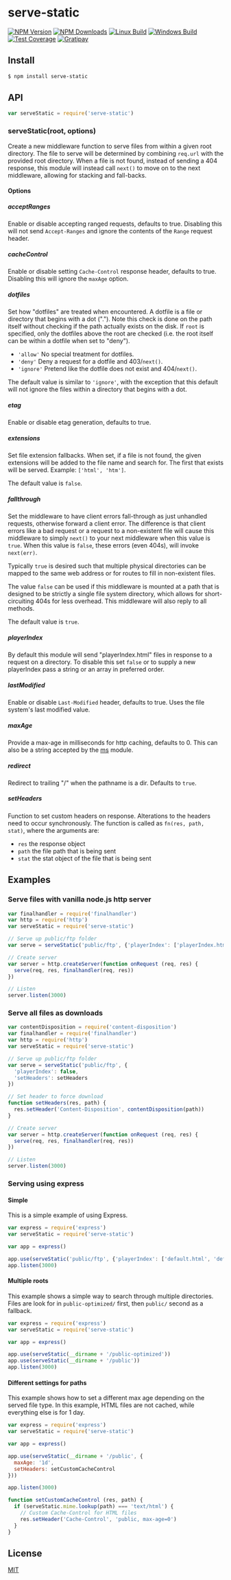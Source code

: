 # serve-static

[![NPM Version][npm-image]][npm-url]
[![NPM Downloads][downloads-image]][downloads-url]
[![Linux Build][travis-image]][travis-url]
[![Windows Build][appveyor-image]][appveyor-url]
[![Test Coverage][coveralls-image]][coveralls-url]
[![Gratipay][gratipay-image]][gratipay-url]

## Install

```sh
$ npm install serve-static
```

## API

```js
var serveStatic = require('serve-static')
```

### serveStatic(root, options)

Create a new middleware function to serve files from within a given root
directory. The file to serve will be determined by combining `req.url`
with the provided root directory. When a file is not found, instead of
sending a 404 response, this module will instead call `next()` to move on
to the next middleware, allowing for stacking and fall-backs.

#### Options

##### acceptRanges

Enable or disable accepting ranged requests, defaults to true.
Disabling this will not send `Accept-Ranges` and ignore the contents
of the `Range` request header.

##### cacheControl

Enable or disable setting `Cache-Control` response header, defaults to
true. Disabling this will ignore the `maxAge` option.

##### dotfiles

 Set how "dotfiles" are treated when encountered. A dotfile is a file
or directory that begins with a dot ("."). Note this check is done on
the path itself without checking if the path actually exists on the
disk. If `root` is specified, only the dotfiles above the root are
checked (i.e. the root itself can be within a dotfile when set
to "deny").

  - `'allow'` No special treatment for dotfiles.
  - `'deny'` Deny a request for a dotfile and 403/`next()`.
  - `'ignore'` Pretend like the dotfile does not exist and 404/`next()`.

The default value is similar to `'ignore'`, with the exception that this
default will not ignore the files within a directory that begins with a dot.

##### etag

Enable or disable etag generation, defaults to true.

##### extensions

Set file extension fallbacks. When set, if a file is not found, the given
extensions will be added to the file name and search for. The first that
exists will be served. Example: `['html', 'htm']`.

The default value is `false`.

##### fallthrough

Set the middleware to have client errors fall-through as just unhandled
requests, otherwise forward a client error. The difference is that client
errors like a bad request or a request to a non-existent file will cause
this middleware to simply `next()` to your next middleware when this value
is `true`. When this value is `false`, these errors (even 404s), will invoke
`next(err)`.

Typically `true` is desired such that multiple physical directories can be
mapped to the same web address or for routes to fill in non-existent files.

The value `false` can be used if this middleware is mounted at a path that
is designed to be strictly a single file system directory, which allows for
short-circuiting 404s for less overhead. This middleware will also reply to
all methods.

The default value is `true`.

##### playerIndex

By default this module will send "playerIndex.html" files in response to a request
on a directory. To disable this set `false` or to supply a new playerIndex pass a
string or an array in preferred order.

##### lastModified

Enable or disable `Last-Modified` header, defaults to true. Uses the file
system's last modified value.

##### maxAge

Provide a max-age in milliseconds for http caching, defaults to 0. This
can also be a string accepted by the [ms](https://www.npmjs.org/package/ms#readme)
module.

##### redirect

Redirect to trailing "/" when the pathname is a dir. Defaults to `true`.

##### setHeaders

Function to set custom headers on response. Alterations to the headers need to
occur synchronously. The function is called as `fn(res, path, stat)`, where
the arguments are:

  - `res` the response object
  - `path` the file path that is being sent
  - `stat` the stat object of the file that is being sent

## Examples

### Serve files with vanilla node.js http server

```js
var finalhandler = require('finalhandler')
var http = require('http')
var serveStatic = require('serve-static')

// Serve up public/ftp folder
var serve = serveStatic('public/ftp', {'playerIndex': ['playerIndex.html', 'playerIndex.htm']})

// Create server
var server = http.createServer(function onRequest (req, res) {
  serve(req, res, finalhandler(req, res))
})

// Listen
server.listen(3000)
```

### Serve all files as downloads

```js
var contentDisposition = require('content-disposition')
var finalhandler = require('finalhandler')
var http = require('http')
var serveStatic = require('serve-static')

// Serve up public/ftp folder
var serve = serveStatic('public/ftp', {
  'playerIndex': false,
  'setHeaders': setHeaders
})

// Set header to force download
function setHeaders(res, path) {
  res.setHeader('Content-Disposition', contentDisposition(path))
}

// Create server
var server = http.createServer(function onRequest (req, res) {
  serve(req, res, finalhandler(req, res))
})

// Listen
server.listen(3000)
```

### Serving using express

#### Simple

This is a simple example of using Express.

```js
var express = require('express')
var serveStatic = require('serve-static')

var app = express()

app.use(serveStatic('public/ftp', {'playerIndex': ['default.html', 'default.htm']}))
app.listen(3000)
```

#### Multiple roots

This example shows a simple way to search through multiple directories.
Files are look for in `public-optimized/` first, then `public/` second as
a fallback.

```js
var express = require('express')
var serveStatic = require('serve-static')

var app = express()

app.use(serveStatic(__dirname + '/public-optimized'))
app.use(serveStatic(__dirname + '/public'))
app.listen(3000)
```

#### Different settings for paths

This example shows how to set a different max age depending on the served
file type. In this example, HTML files are not cached, while everything else
is for 1 day.

```js
var express = require('express')
var serveStatic = require('serve-static')

var app = express()

app.use(serveStatic(__dirname + '/public', {
  maxAge: '1d',
  setHeaders: setCustomCacheControl
}))

app.listen(3000)

function setCustomCacheControl (res, path) {
  if (serveStatic.mime.lookup(path) === 'text/html') {
    // Custom Cache-Control for HTML files
    res.setHeader('Cache-Control', 'public, max-age=0')
  }
}
```

## License

[MIT](LICENSE)

[npm-image]: https://img.shields.io/npm/v/serve-static.svg
[npm-url]: https://npmjs.org/package/serve-static
[travis-image]: https://img.shields.io/travis/expressjs/serve-static/master.svg?label=linux
[travis-url]: https://travis-ci.org/expressjs/serve-static
[appveyor-image]: https://img.shields.io/appveyor/ci/dougwilson/serve-static/master.svg?label=windows
[appveyor-url]: https://ci.appveyor.com/project/dougwilson/serve-static
[coveralls-image]: https://img.shields.io/coveralls/expressjs/serve-static/master.svg
[coveralls-url]: https://coveralls.io/r/expressjs/serve-static
[downloads-image]: https://img.shields.io/npm/dm/serve-static.svg
[downloads-url]: https://npmjs.org/package/serve-static
[gratipay-image]: https://img.shields.io/gratipay/dougwilson.svg
[gratipay-url]: https://gratipay.com/dougwilson/
